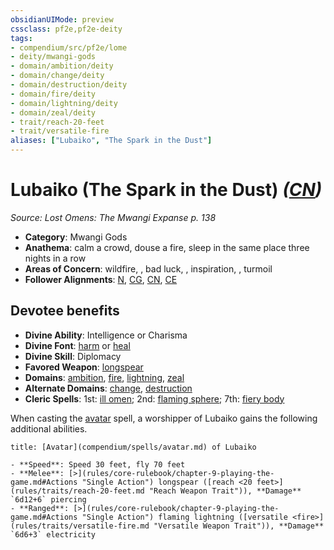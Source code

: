 ```yaml
---
obsidianUIMode: preview
cssclass: pf2e,pf2e-deity
tags:
- compendium/src/pf2e/lome
- deity/mwangi-gods
- domain/ambition/deity
- domain/change/deity
- domain/destruction/deity
- domain/fire/deity
- domain/lightning/deity
- domain/zeal/deity
- trait/reach-20-feet
- trait/versatile-fire
aliases: ["Lubaiko", "The Spark in the Dust"]
---
```

# Lubaiko (The Spark in the Dust) *([CN](rules/traits/cn-b1.md "Chaotic Neutral Alignment Trait"))*  
*Source: Lost Omens: The Mwangi Expanse p. 138*  

- **Category**: Mwangi Gods
- **Anathema**: calm a crowd, douse a fire, sleep in the same place three nights in a row
- **Areas of Concern**: wildfire, , bad luck, , inspiration, , turmoil
- **Follower Alignments**: [N](rules/traits/n-b1.md "Neutral Alignment Trait"), [CG](rules/traits/cg-b1.md "Chaotic Good Alignment Trait"), [CN](rules/traits/cn-b1.md "Chaotic Neutral Alignment Trait"), [CE](rules/traits/ce-b1.md "Chaotic Evil Alignment Trait")

## Devotee benefits

- **Divine Ability**: Intelligence or Charisma
- **Divine Font**: [harm](compendium/spells/harm.md) or [heal](compendium/spells/heal.md)
- **Divine Skill**: Diplomacy
- **Favored Weapon**: [longspear](compendium/equipment/items/longspear.md)
- **Domains**: [ambition](compendium/setting/domains.md#Ambition), [fire](compendium/setting/domains.md#Fire), [lightning](compendium/setting/domains.md#Lightning), [zeal](compendium/setting/domains.md#Zeal)
- **Alternate Domains**: [change](compendium/setting/domains.md#Change), [destruction](compendium/setting/domains.md#Destruction)
- **Cleric Spells**: 1st: [ill omen](compendium/spells/ill-omen-logm.md); 2nd: [flaming sphere](compendium/spells/flaming-sphere.md); 7th: [fiery body](compendium/spells/fiery-body.md)

When casting the [avatar](compendium/spells/avatar.md) spell, a worshipper of Lubaiko gains the following additional abilities.

```ad-embed-avatar
title: [Avatar](compendium/spells/avatar.md) of Lubaiko

- **Speed**: Speed 30 feet, fly 70 feet
- **Melee**: [>](rules/core-rulebook/chapter-9-playing-the-game.md#Actions "Single Action") longspear ([reach <20 feet>](rules/traits/reach-20-feet.md "Reach Weapon Trait")), **Damage** `6d12+6` piercing
- **Ranged**: [>](rules/core-rulebook/chapter-9-playing-the-game.md#Actions "Single Action") flaming lightning ([versatile <fire>](rules/traits/versatile-fire.md "Versatile Weapon Trait")), **Damage** `6d6+3` electricity
```